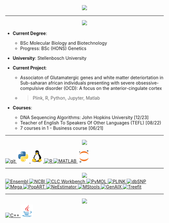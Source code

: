 <!---
Viviennenel/Viviennenel is a ✨ special ✨ repository because its `README.md` (this file) appears on your GitHub profile.
You can click the Preview link to take a look at your changes.
--->
<div align="center">
  <img src="https://img.shields.io/badge/Vivienne-Nel-ff6f61" width="300">
</div>

---

<div align="center">
  <img src="https://img.shields.io/badge/-Studies:-92a8d1" width="120">
</div>

- **Current Degree**:
    - BSc Molecular Biology and Biotechnology
    - Progress: BSc (HONS) Genetics  
- **University**: Stellenbosch University

- **Current Project**:
    - Associaton of Glutamatergic genes and white matter deteriortation in Sub-saharan african individuals presenting with severe obsessive-compulsive disorder (OCD): A focus on the anterior-cingulate cortex
    - >Plink, R, Python, Jupyter, Matlab
      

- **Courses**:
    - DNA Sequencing Algorithms: John Hopkins University [12/23]
    - Teacher of English To Speakers Of Other Languages (TEFL) [08/22)
    - 7 courses in 1 - Business course [06/21]
      

---

<div align="center">
  <img src="https://img.shields.io/badge/Languages%20&%20Tools-I%20am%20experienced%20with:-f7cac9" width="400">
</div>

<p align="left">
  <a href="https://git-scm.com/" target="_blank" rel="noreferrer"> <img src="https://www.vectorlogo.zone/logos/git-scm/git-scm-icon.svg" alt="git" width="40" height="40"/> </a>  
  <a href="https://www.python.org" target="_blank" rel="noreferrer"> <img src="https://raw.githubusercontent.com/devicons/devicon/master/icons/python/python-original.svg" alt="python" width="40" height="40"/> </a>
  <a href="https://www.linux.org/" target="_blank" rel="noreferrer"> <img src="https://raw.githubusercontent.com/devicons/devicon/master/icons/linux/linux-original.svg" alt="linux" width="40" height="40"/> </a> 
<a href="https://www.r-project.org/" target="_blank" rel="noreferrer">
    <img src="https://www.r-project.org/logo/Rlogo.png" alt="R" width="40" height="40"/> </a>
<a href="https://www.mathworks.com/products/matlab.html" target="_blank" rel="noreferrer">
    <img src="https://upload.wikimedia.org/wikipedia/commons/2/21/Matlab_Logo.png" alt="MATLAB" width="40" height="40"/> </a>
<a href="https://jupyter.org/" target="_blank" rel="noreferrer">
    <img src="https://raw.githubusercontent.com/devicons/devicon/master/icons/jupyter/jupyter-original.svg" alt="jupyter" width="40" height="40"/> </a>

---

<div align="center">
  <img src="https://img.shields.io/badge/Genetic-tools%20I%20am%20experienced%20with:-ffcc5c" width="300">
</div>
<a href="https://www.ensembl.org/index.html" target="_blank" rel="noreferrer">
    <img src="https://www.ensembl.org/img/ensembl_logo.svg" alt="Ensembl" width="40" height="40"/>
</a>
<a href="https://www.ncbi.nlm.nih.gov/" target="_blank" rel="noreferrer">
    <img src="https://upload.wikimedia.org/wikipedia/commons/thumb/5/5a/Ncbi_logo.svg/2560px-Ncbi_logo.svg.png" alt="NCBI" width="40" height="40"/>
</a>
<a href="https://www.qiagen.com/clc-workbench/" target="_blank" rel="noreferrer">
    <img src="https://www.qiagen.com/us/images/8dd59b6c4fd9456c862e68ff8b2c3d48.svg" alt="CLC Workbench" width="40" height="40"/>
</a>
<a href="https://pymol.org/2/" target="_blank" rel="noreferrer">
    <img src="https://upload.wikimedia.org/wikipedia/commons/8/88/PyMOL_logo.png" alt="PyMOL" width="40" height="40"/>
</a>
<a href="https://www.cog-genomics.org/plink/" target="_blank" rel="noreferrer">
    <img src="https://www.cog-genomics.org/static/img/plink_large.png" alt="PLINK" width="40" height="40"/>
</a>
<a href="https://www.ncbi.nlm.nih.gov/snp/" target="_blank" rel="noreferrer">
    <img src="https://upload.wikimedia.org/wikipedia/commons/thumb/5/5a/Ncbi_logo.svg/2560px-Ncbi_logo.svg.png" alt="dbSNP" width="40" height="40"/>
</a>
<a href="https://www.megasoftware.net/" target="_blank" rel="noreferrer">
    <img src="https://www.megasoftware.net/images/megalogo.png" alt="Mega" width="40" height="40"/>
</a>
<a href="http://popart.otago.ac.nz/" target="_blank" rel="noreferrer">
    <img src="http://popart.otago.ac.nz/images/popart_logo.png" alt="PopART" width="40" height="40"/>
</a>
<a href="https://www.cibnor.mx/neestimator/" target="_blank" rel="noreferrer">
    <img src="https://www.cibnor.mx/neestimator/images/logo.png" alt="NeEstimator" width="40" height="40"/>
</a>
<a href="https://github.com/solisleon/MStools" target="_blank" rel="noreferrer">
    <img src="https://raw.githubusercontent.com/solisleon/MStools/master/logo.png" alt="MStools" width="40" height="40"/>
</a>
<a href="https://genaix.eu/" target="_blank" rel="noreferrer">
    <img src="https://genaix.eu/images/genaix_logo.png" alt="GenAIX" width="40" height="40"/>
</a>
<a href="https://www.ebi.ac.uk/~matthew/treefit/" target="_blank" rel="noreferrer">
    <img src="https://www.ebi.ac.uk/~matthew/images/treefit_logo.png" alt="Treefit" width="40" height="40"/>
</a>









---

<div align="center">
  <img src="https://img.shields.io/badge/Languages-I%20would%20like%20to%20learn:-ffcc5c" width="300">
</div>
  <a href="https://en.cppreference.com/w/cpp" target="_blank" rel="noreferrer"> <img src="https://upload.wikimedia.org/wikipedia/commons/1/18/ISO_C%2B%2B_Logo.svg" alt="C++" width="40" height="40"/> </a>
    <a href="https://www.java.com" target="_blank" rel="noreferrer"> <img src="https://raw.githubusercontent.com/devicons/devicon/master/icons/java/java-original.svg" alt="java" width="40" height="40"/> </a> 
